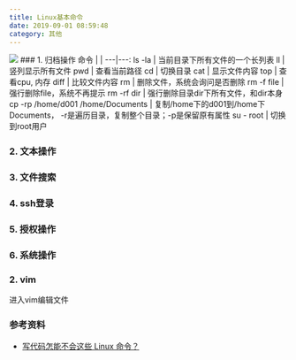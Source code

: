 ```yaml
---
title: Linux基本命令
date: 2019-09-01 08:59:48
category: 其他
---
```

<img src="1.png">
### 1. 归档操作
命令 | |
---|---:
ls -la      | 当前目录下所有文件的一个长列表
ll          | 竖列显示所有文件
pwd         | 查看当前路径
cd          | 切换目录
cat         | 显示文件内容
top         | 查看cpu, 内存
diff        | 比较文件内容
rm          | 删除文件，系统会询问是否删除
rm -f file  | 强行删除file，系统不再提示
rm -rf dir  | 强行删除目录dir下所有文件，和dir本身
cp -rp /home/d001 /home/Documents | 复制/home下的d001到/home下Documents， -r是遍历目录，复制整个目录；-p是保留原有属性
su - root   | 切换到root用户

### 2. 文本操作

### 3. 文件搜索

### 4. ssh登录

### 5. 授权操作

### 6. 系统操作

### 2. vim
进入vim编辑文件


### 参考资料
- [写代码怎能不会这些 Linux 命令？](https://juejin.im/entry/599b9e07f265da246d6af09f)
